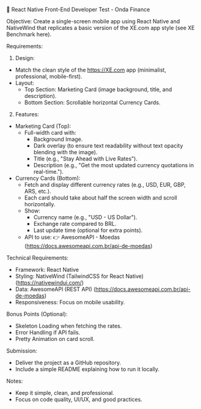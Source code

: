
📱 React Native Front-End Developer Test - Onda Finance

Objective:
Create a single-screen mobile app using React Native and NativeWind that replicates a basic version of the XE.com app style (see XE Benchmark here).

Requirements:
1. Design:
* Match the clean style of the https://XE.com app (minimalist, professional, mobile-first).
* Layout:
    * Top Section: Marketing Card (image background, title, and description).
    * Bottom Section: Scrollable horizontal Currency Cards.
2. Features:
* Marketing Card (Top):
    * Full-width card with:
        * Background Image.
        * Dark overlay (to ensure text readability without text opacity blending with the image).
        * Title (e.g., "Stay Ahead with Live Rates").
        * Description (e.g., "Get the most updated currency quotations in real-time.").
* Currency Cards (Bottom):
    * Fetch and display different currency rates (e.g., USD, EUR, GBP, ARS, etc.).
    * Each card should take about half the screen width and scroll horizontally.
    * Show:
        * Currency name (e.g., "USD - US Dollar").
        * Exchange rate compared to BRL.
        * Last update time (optional for extra points).
    * API to use: 👉 AwesomeAPI - Moedas (https://docs.awesomeapi.com.br/api-de-moedas)

Technical Requirements:
* Framework: React Native
* Styling: NativeWind (TailwindCSS for React Native) (https://nativewindui.com/)
* Data: AwesomeAPI (REST API) (https://docs.awesomeapi.com.br/api-de-moedas) 
* Responsiveness: Focus on mobile usability.

Bonus Points (Optional):
* Skeleton Loading when fetching the rates.
* Error Handling if API fails.
* Pretty Animation on card scroll.

Submission:
* Deliver the project as a GitHub repository.
* Include a simple README explaining how to run it locally.

Notes:
* Keep it simple, clean, and professional.
* Focus on code quality, UI/UX, and good practices.
